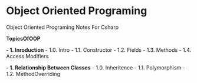 # Object Oriented Programing
Object Oriented Programing Notes For Csharp

**TopicsOfOOP**

**- 1\. Inroduction**
    - 1.0. Intro
    - 1.1. Constructor
    - 1.2. Fields
    - 1.3. Methods
    - 1.4. Access Modifiers


**- 1\. Relationship Between Classes**
    - 1.0. Inheritence
    - 1.1. Polymorphism
    - 1.2. MethodOverriding

